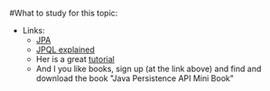 #What to study for this topic:  
- Links:  
  - [JPA](http://www.tutorialspoint.com/JPA/)
  - [JPQL explained](http://blog.jbaysolutions.com/2014/10/16/jpa-2-tutorial-queries-on-the-model/)
  - Her is a great [tutorial](https://www.javacodegeeks.com/2015/02/jpa-tutorial.html)  
  - And I you like books, sign up (at the link above) and find and download the book "Java Persistence API Mini Book" 
  
